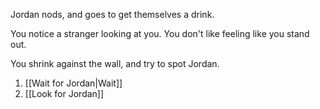
Jordan nods, and goes to get themselves a drink.

You notice a stranger looking at you. You don't like feeling like you stand out.

You shrink against the wall, and try to spot Jordan.

1. [[Wait for Jordan|Wait]]
2. [[Look for Jordan]]